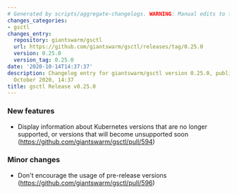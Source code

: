 ```yaml
---
# Generated by scripts/aggregate-changelogs. WARNING: Manual edits to this files will be overwritten.
changes_categories:
- gsctl
changes_entry:
  repository: giantswarm/gsctl
  url: https://github.com/giantswarm/gsctl/releases/tag/0.25.0
  version: 0.25.0
  version_tag: 0.25.0
date: '2020-10-14T14:37:37'
description: Changelog entry for giantswarm/gsctl version 0.25.0, published on 14
  October 2020, 14:37
title: gsctl Release v0.25.0
---
```


### New features

- Display information about Kubernetes versions that are no longer supported, or versions that will become unsupported soon (https://github.com/giantswarm/gsctl/pull/594)

### Minor changes

- Don't encourage the usage of pre-release versions (https://github.com/giantswarm/gsctl/pull/596)


